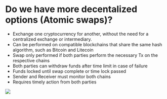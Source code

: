 # Do we have more decentalized options (Atomic swaps)?

<div grid="~ cols-2 gap-2" m="t-2">
<div>

- Exchange one cryptocurrency for another, without the need for a centralized exchange or intermediary.
- Can be performed on compatible blockchains that share the same hash algorithm, such as Bitcoin and Litecoin
- Swap only performed if both parties perform the necessary Tx on the respective chains
- Both parties can withdraw funds after time limit in case of failure
- Funds locked until swap complete or time lock passed
- Sender and Receiver must monitor both chains
- Requires timely action from both parties


</div>
<div>
  <img border="rounded" src="/handshake-anime.gif">
</div>
  
</div>